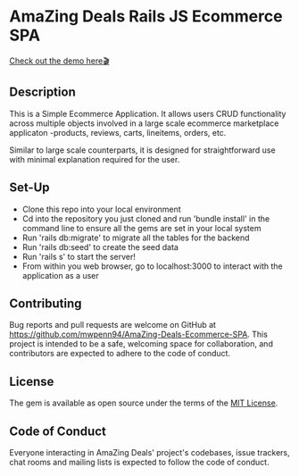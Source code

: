 # AmaZing Deals Rails JS Ecommerce SPA
[Check out the demo here🎬](https://drive.google.com/file/d/13ASOhMBeNM-JQFxZA1Wf2dqB4RqcwqO-/view?usp=sharing)

## Description
This is a Simple Ecommerce Application. It allows users CRUD functionality across multiple objects involved in a large scale ecommerce marketplace applicaton -products, reviews, carts, lineitems, orders, etc.

Similar to large scale counterparts, it is designed for straightforward use with minimal explanation required for the user.


 ## Set-Up 
   * Clone this repo into your local environment
   * Cd into the repository you just cloned and run 'bundle install' in the command line to ensure all the gems are set in your local system 
   * Run 'rails db:migrate' to migrate all the tables for the backend 
   * Run 'rails db:seed' to create the seed data
   * Run 'rails s' to start the server!
   * From within you web browser, go to localhost:3000 to interact with the application as a user


## Contributing
Bug reports and pull requests are welcome on GitHub at https://github.com/mwpenn94/AmaZing-Deals-Ecommerce-SPA. This project is intended to be a safe, welcoming space for collaboration, and contributors are expected to adhere to the code of conduct.

## License
The gem is available as open source under the terms of the [MIT License](https://opensource.org/licenses/MIT).

## Code of Conduct
Everyone interacting in AmaZing Deals' project's codebases, issue trackers, chat rooms and mailing lists is expected to follow the code of conduct.
